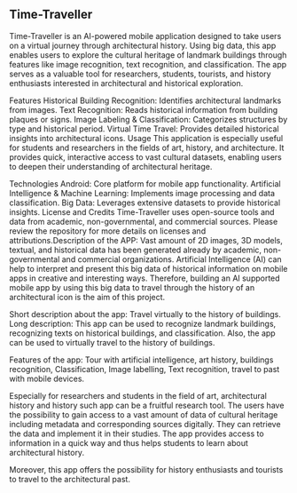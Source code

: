 Time-Traveller
--------------
Time-Traveller is an AI-powered mobile application designed to take users on a virtual journey through architectural history. Using big data, this app enables users to explore the cultural heritage of landmark buildings through features like image recognition, text recognition, and classification. The app serves as a valuable tool for researchers, students, tourists, and history enthusiasts interested in architectural and historical exploration.

Features
Historical Building Recognition: Identifies architectural landmarks from images.
Text Recognition: Reads historical information from building plaques or signs.
Image Labeling & Classification: Categorizes structures by type and historical period.
Virtual Time Travel: Provides detailed historical insights into architectural icons.
Usage
This application is especially useful for students and researchers in the fields of art, history, and architecture. It provides quick, interactive access to vast cultural datasets, enabling users to deepen their understanding of architectural heritage.

Technologies
Android: Core platform for mobile app functionality.
Artificial Intelligence & Machine Learning: Implements image processing and data classification.
Big Data: Leverages extensive datasets to provide historical insights.
License and Credits
Time-Traveller uses open-source tools and data from academic, non-governmental, and commercial sources. Please review the repository for more details on licenses and attributions.Description of the APP: Vast amount of 2D images, 3D models, textual, and historical data has been generated already by academic, non-governmental and commercial organizations. Artificial Intelligence (AI) can help to interpret and present this big data of historical information on mobile apps in creative and interesting ways. Therefore, building an AI supported mobile app by using this big data to travel through the history of an architectural icon is the aim of this project.

Short description about the app: Travel virtually to the history of buildings.
Long description: This app can be used to recognize landmark buildings, recognizing texts on historical buildings, and classification. Also, the app can be used to virtually travel to the history of buildings.

Features of the app: Tour with artificial intelligence, art history, buildings recognition, Classification, Image labelling, Text recognition, travel to past with mobile devices.

Especially for researchers and students in the field of art, architectural history and history such app can be a fruitful research tool. The users have the possibility to gain access to a vast amount of data of cultural heritage including metadata and corresponding sources digitally. They can retrieve the data and implement it in their studies. The app provides access to information in a quick way and thus helps students to learn about architectural history.

Moreover, this app offers the possibility for history enthusiasts and tourists to travel to the architectural past.
